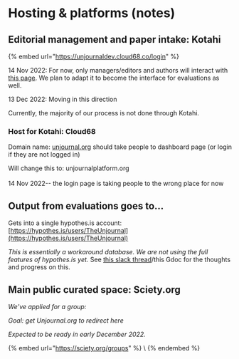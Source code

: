# Hosting & platforms (notes)

## Editorial management and paper intake: Kotahi

{% embed url="https://unjournaldev.cloud68.co/login" %}

14 Nov 2022: For now, only managers/editors and authors will interact with [this page](https://unjournaldev.cloud68.co/login). We plan to adapt it to become the interface for evaluations as well.

13 Dec 2022: Moving in this direction

Currently, the majority of our process is not done through Kotahi.&#x20;

### Host for Kotahi: Cloud68

Domain name: [unjournal.org](https://unjournal.org) should take people to dashboard page (or login if they are not logged in)&#x20;

Will change this to: unjournalplatform.org\
\
14 Nov 2022-- the login page is taking people to the wrong place for now



## Output from evaluations goes to...&#x20;

Gets into a single hypothes.is account: [https://hypothes.is/users/TheUnjournal](https://hypothes.is/users/TheUnjournal)

_This is essentially a workaround database. We are not using the full features of hypothes.is yet._ See [this slack thread](https://unjournalfriends.slack.com/archives/C03FF28KUC8/p1670510898279639)/this Gdoc for the thoughts and progress on this.&#x20;



## Main public curated space: Sciety.org

_We've applied for a group:_

_Goal: get Unjournal.org to redirect here_

_Expected to be ready in early December 2022._

{% embed url="https://sciety.org/groups" %}
\\
{% endembed %}

